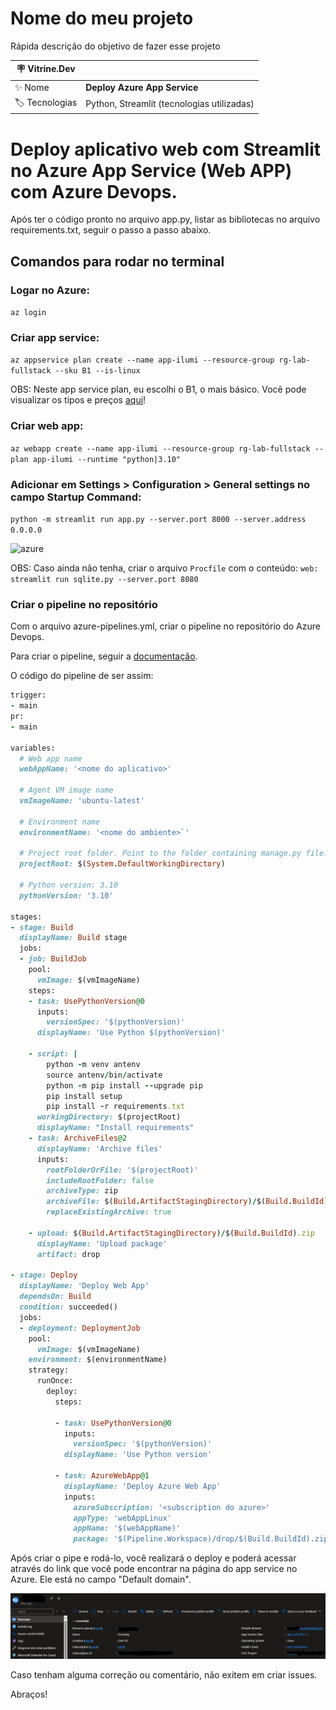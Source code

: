 # Nome do meu projeto

Rápida descrição do objetivo de fazer esse projeto

| :placard: Vitrine.Dev |     |
| -------------  | --- |
| :sparkles: Nome        | **Deploy Azure App Service**
| :label: Tecnologias | Python, Streamlit (tecnologias utilizadas)

# Deploy aplicativo web com Streamlit no Azure App Service (Web APP) com Azure Devops.

Após ter o código pronto no arquivo app.py, listar as bibliotecas no arquivo requirements.txt, seguir o passo a passo abaixo.

## Comandos para rodar no terminal
### Logar no Azure:
```az login```

### Criar app service:
```az appservice plan create --name app-ilumi --resource-group rg-lab-fullstack --sku B1 --is-linux```

OBS: Neste app service plan, eu escolhi o B1, o mais básico. Você pode visualizar os tipos e preços [aqui](https://azure.microsoft.com/en-us/pricing/details/app-service/windows/?ef_id=_k_CjwKCAjw5Ky1BhAgEiwA5jGujpu-2SeR1qwB0FtSsWQES_G6kId6gMsbjCc_GQPibUao_7hXjj8HPBoCLXcQAvD_BwE_k_&OCID=AIDcmmzmnb0182_SEM__k_CjwKCAjw5Ky1BhAgEiwA5jGujpu-2SeR1qwB0FtSsWQES_G6kId6gMsbjCc_GQPibUao_7hXjj8HPBoCLXcQAvD_BwE_k_&gad_source=1&gclid=CjwKCAjw5Ky1BhAgEiwA5jGujpu-2SeR1qwB0FtSsWQES_G6kId6gMsbjCc_GQPibUao_7hXjj8HPBoCLXcQAvD_BwE)!

### Criar web app:
```az webapp create --name app-ilumi --resource-group rg-lab-fullstack --plan app-ilumi --runtime "python|3.10"```

### Adicionar em Settings > Configuration > General settings no campo Startup Command:
```python -m streamlit run app.py --server.port 8000 --server.address 0.0.0.0```

![azure](./images/deploy_app_web.png)

OBS: Caso ainda não tenha, criar o arquivo ```Procfile``` com o conteúdo: ```web: streamlit run sqlite.py --server.port 8080```

### Criar o pipeline no repositório
Com o arquivo azure-pipelines.yml, criar o pipeline no repositório do Azure Devops.


Para criar o pipeline, seguir a [documentação](https://learn.microsoft.com/pt-br/azure/devops/pipelines/create-first-pipeline?view=azure-devops&tabs=python%2Cbrowser).

O código do pipeline de ser assim:

```ruby 
trigger:
- main
pr:
- main

variables:
  # Web app name
  webAppName: '<nome do aplicativo>'

  # Agent VM image name
  vmImageName: 'ubuntu-latest'

  # Environment name
  environmentName: '<nome do ambiente>`'

  # Project root folder. Point to the folder containing manage.py file.
  projectRoot: $(System.DefaultWorkingDirectory)

  # Python version: 3.10
  pythonVersion: '3.10'

stages:
- stage: Build
  displayName: Build stage
  jobs:
  - job: BuildJob
    pool:
      vmImage: $(vmImageName)
    steps:
    - task: UsePythonVersion@0
      inputs:
        versionSpec: '$(pythonVersion)'
      displayName: 'Use Python $(pythonVersion)'

    - script: |
        python -m venv antenv
        source antenv/bin/activate
        python -m pip install --upgrade pip
        pip install setup
        pip install -r requirements.txt
      workingDirectory: $(projectRoot)
      displayName: "Install requirements"
    - task: ArchiveFiles@2
      displayName: 'Archive files'
      inputs:
        rootFolderOrFile: '$(projectRoot)'
        includeRootFolder: false
        archiveType: zip
        archiveFile: $(Build.ArtifactStagingDirectory)/$(Build.BuildId).zip
        replaceExistingArchive: true

    - upload: $(Build.ArtifactStagingDirectory)/$(Build.BuildId).zip
      displayName: 'Upload package'
      artifact: drop

- stage: Deploy
  displayName: 'Deploy Web App'
  dependsOn: Build
  condition: succeeded()
  jobs:
  - deployment: DeploymentJob
    pool:
      vmImage: $(vmImageName)
    environment: $(environmentName)
    strategy:
      runOnce:
        deploy:
          steps:

          - task: UsePythonVersion@0
            inputs:
              versionSpec: '$(pythonVersion)'
            displayName: 'Use Python version'

          - task: AzureWebApp@1
            displayName: 'Deploy Azure Web App'
            inputs:
              azureSubscription: '<subscription do azure>'
              appType: 'webAppLinux'
              appName: '$(webAppName)'
              package: '$(Pipeline.Workspace)/drop/$(Build.BuildId).zip'
```

Após criar o pipe e rodá-lo, você realizará o deploy e poderá acessar através do link que você pode encontrar na página do app service no Azure. Ele está no campo "Default domain".

![azure](./images/deploy_app_web_1.png)

Caso tenham alguma correção ou comentário, não exitem em criar issues. 

Abraços!
